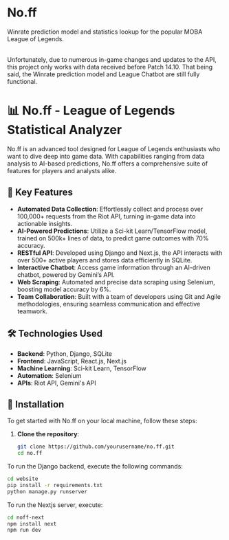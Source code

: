 # No.ff

Winrate prediction model and statistics lookup for the popular MOBA League of Legends.  
<br />

Unfortunately, due to numerous in-game changes and updates to the API, this project only works with data received before Patch 14.10.
That being said, the Winrate prediction model and League Chatbot are still fully functional.
# 📊 No.ff - League of Legends Statistical Analyzer

No.ff is an advanced tool designed for League of Legends enthusiasts who want to dive deep into game data. With capabilities ranging from data analysis to AI-based predictions, No.ff offers a comprehensive suite of features for players and analysts alike.

## 🎯 Key Features

- **Automated Data Collection**: Effortlessly collect and process over 100,000+ requests from the Riot API, turning in-game data into actionable insights.
- **AI-Powered Predictions**: Utilize a Sci-kit Learn/TensorFlow model, trained on 500k+ lines of data, to predict game outcomes with 70% accuracy.
- **RESTful API**: Developed using Django and Next.js, the API interacts with over 500+ active players and stores data efficiently in SQLite.
- **Interactive Chatbot**: Access game information through an AI-driven chatbot, powered by Gemini’s API.
- **Web Scraping**: Automated and precise data scraping using Selenium, boosting model accuracy by 6%.
- **Team Collaboration**: Built with a team of developers using Git and Agile methodologies, ensuring seamless communication and effective teamwork.

## 🛠️ Technologies Used

- **Backend**: Python, Django, SQLite
- **Frontend**: JavaScript, React.js, Next.js
- **Machine Learning**: Sci-kit Learn, TensorFlow
- **Automation**: Selenium
- **APIs**: Riot API, Gemini's API

## 🚀 Installation

To get started with No.ff on your local machine, follow these steps:

1. **Clone the repository**:
   ```bash
   git clone https://github.com/yourusername/no.ff.git
   cd no.ff

To run the Django backend, execute the following commands:

```sh
cd website
pip install -r requirements.txt
python manage.py runserver
```

To run the Nextjs server, execute: 
```sh
cd noff-next
npm install next
npm run dev
```
